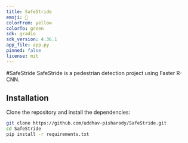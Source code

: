 ```yaml
---
title: SafeStride
emoji: 🚷
colorFrom: yellow
colorTo: green
sdk: gradio
sdk_version: 4.36.1
app_file: app.py
pinned: false
license: mit
---
```

#SafeStride
SafeStride is a pedestrian detection project using Faster R-CNN.

## Installation

Clone the repository and install the dependencies:

```sh
git clone https://github.com/uddhav-pisharody/SafeStride.git
cd SafeStride
pip install -r requirements.txt
